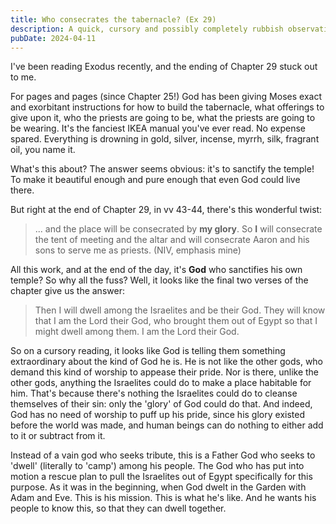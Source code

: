 ```yaml
---
title: Who consecrates the tabernacle? (Ex 29)
description: A quick, cursory and possibly completely rubbish observation I've made on Exodus 29.
pubDate: 2024-04-11
---
```


I've been reading Exodus recently, and the ending of Chapter 29 stuck out to me.

For pages and pages (since Chapter 25!) God has been giving Moses exact and
exorbitant instructions for how to build the tabernacle, what offerings to give
upon it, who the priests are going to be, what the priests are going to be
wearing. It's the fanciest IKEA manual you've ever read. No expense spared.
Everything is drowning in gold, silver, incense, myrrh, silk, fragrant oil, you
name it.

What's this about? The answer seems obvious: it's to sanctify the temple! To
make it beautiful enough and pure enough that even God could live there.

But right at the end of Chapter 29, in vv 43-44, there's this wonderful twist:

> ... and the place will be consecrated by **my glory**. So **I** will
> consecrate the tent of meeting and the altar and will consecrate Aaron and his
> sons to serve me as priests. (NIV, emphasis mine)

All this work, and at the end of the day, it's **God** who sanctifies his own
temple? So why all the fuss? Well, it looks like the final two verses of the
chapter give us the answer:

> Then I will dwell among the Israelites and be their God. They will know that I
> am the <span class="small-caps">Lord</span> their God, who brought them out of
> Egypt so that I might dwell among them. I am the
> <span class="small-caps">Lord</span> their God.

So on a cursory reading, it looks like God is telling them something
extraordinary about the kind of God he is. He is not like the other gods, who
demand this kind of worship to appease their pride. Nor is there, unlike the
other gods, anything the Israelites could do to make a place habitable for him.
That's because there's nothing the Israelites could do to cleanse themselves of
their sin: only the 'glory' of God could do that. And indeed, God has no need of
worship to puff up his pride, since his glory existed before the world was made,
and human beings can do nothing to either add to it or subtract from it.

Instead of a vain god who seeks tribute, this is a Father God who seeks to
'dwell' (literally to 'camp') among his people. The God who has put into motion
a rescue plan to pull the Israelites out of Egypt specifically for this purpose.
As it was in the beginning, when God dwelt in the Garden with Adam and Eve. This
is his mission. This is what he's like. And he wants his people to know this, so
that they can dwell together.
